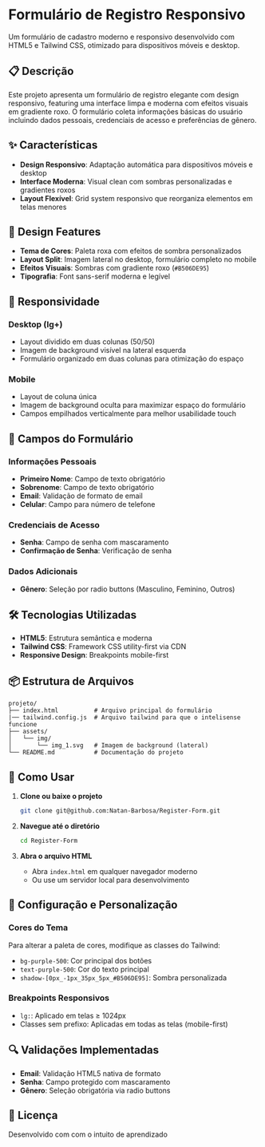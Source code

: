 # Formulário de Registro Responsivo

Um formulário de cadastro moderno e responsivo desenvolvido com HTML5 e Tailwind CSS, otimizado para dispositivos móveis e desktop.

## 📋 Descrição

Este projeto apresenta um formulário de registro elegante com design responsivo, featuring uma interface limpa e moderna com efeitos visuais em gradiente roxo. O formulário coleta informações básicas do usuário incluindo dados pessoais, credenciais de acesso e preferências de gênero.

## ✨ Características

- **Design Responsivo**: Adaptação automática para dispositivos móveis e desktop
- **Interface Moderna**: Visual clean com sombras personalizadas e gradientes roxos
- **Layout Flexível**: Grid system responsivo que reorganiza elementos em telas menores

## 🎨 Design Features

- **Tema de Cores**: Paleta roxa com efeitos de sombra personalizados
- **Layout Split**: Imagem lateral no desktop, formulário completo no mobile
- **Efeitos Visuais**: Sombras com gradiente roxo (`#B506DE95`)
- **Tipografia**: Font sans-serif moderna e legível

## 📱 Responsividade

### Desktop (lg+)

- Layout dividido em duas colunas (50/50)
- Imagem de background visível na lateral esquerda
- Formulário organizado em duas colunas para otimização do espaço

### Mobile

- Layout de coluna única
- Imagem de background oculta para maximizar espaço do formulário
- Campos empilhados verticalmente para melhor usabilidade touch

## 🔧 Campos do Formulário

### Informações Pessoais

- **Primeiro Nome**: Campo de texto obrigatório
- **Sobrenome**: Campo de texto obrigatório
- **Email**: Validação de formato de email
- **Celular**: Campo para número de telefone

### Credenciais de Acesso

- **Senha**: Campo de senha com mascaramento
- **Confirmação de Senha**: Verificação de senha

### Dados Adicionais

- **Gênero**: Seleção por radio buttons (Masculino, Feminino, Outros)

## 🛠️ Tecnologias Utilizadas

- **HTML5**: Estrutura semântica e moderna
- **Tailwind CSS**: Framework CSS utility-first via CDN
- **Responsive Design**: Breakpoints mobile-first

## 📦 Estrutura de Arquivos

```
projeto/
├── index.html          # Arquivo principal do formulário
|── tailwind.config.js  # Arquivo tailwind para que o intelisense funcione
├── assets/
│   └── img/
│       └── img_1.svg   # Imagem de background (lateral)
└── README.md           # Documentação do projeto
```

## 🚀 Como Usar

1. **Clone ou baixe o projeto**

   ```bash
   git clone git@github.com:Natan-Barbosa/Register-Form.git
   ```

2. **Navegue até o diretório**

   ```bash
   cd Register-Form
   ```

3. **Abra o arquivo HTML**
   - Abra `index.html` em qualquer navegador moderno
   - Ou use um servidor local para desenvolvimento

## 🔧 Configuração e Personalização

### Cores do Tema

Para alterar a paleta de cores, modifique as classes do Tailwind:

- `bg-purple-500`: Cor principal dos botões
- `text-purple-500`: Cor do texto principal
- `shadow-[0px_-1px_35px_5px_#B506DE95]`: Sombra personalizada

### Breakpoints Responsivos

- `lg:`: Aplicado em telas ≥ 1024px
- Classes sem prefixo: Aplicadas em todas as telas (mobile-first)

## 🔍 Validações Implementadas

- **Email**: Validação HTML5 nativa de formato
- **Senha**: Campo protegido com mascaramento
- **Gênero**: Seleção obrigatória via radio buttons

## 📄 Licença

Desenvolvido com com o intuito de aprendizado
